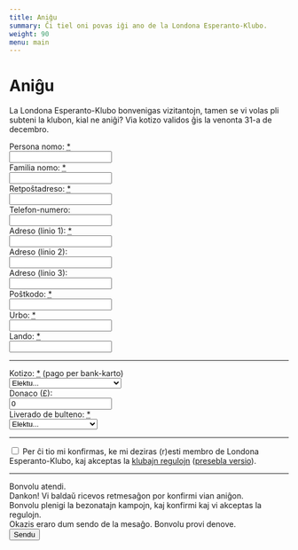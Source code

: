 ```yaml
---
title: Aniĝu
summary: Ĉi tiel oni povas iĝi ano de la Londona Esperanto-Klubo.
weight: 90
menu: main
---
```


# Aniĝu

La Londona Esperanto-Klubo bonvenigas vizitantojn, tamen se vi volas pli subteni la klubon, kial ne aniĝi?
Via kotizo validos ĝis la venonta 31-a de decembro.

<div class="form" id="joinform">
  <form id="formRegister">
    <input type="hidden" id="formRegister_Age" data-post-name="Age" />
    <div class="line">
      <div class="cell">
        <div class="cell-header"><label for="formRegister_FirstName">Persona nomo: <abbr class="required" title="deviga">*</abbr></label></div>
        <div class="cell-body"><input id="formRegister_FirstName" data-post-name="FirstName" type="text" required maxlength="50"></div>
      </div>
      <div class="cell">
        <div class="cell-header"><label for="formRegister_LastName">Familia nomo: <abbr class="required" title="deviga">*</abbr></label></div>
        <div class="cell-body"><input id="formRegister_LastName" data-post-name="LastName" type="text" required maxlength="50"></div>
      </div>
    </div>
    <div class="line">
      <div class="cell split3">
        <div class="cell-header"><label for="formRegister_Email">Retpoŝtadreso: <abbr class="required" title="deviga">*</abbr></label></div>
        <div class="cell-body"><input id="formRegister_Email" data-post-name="Email" type="email" required maxlength="250"></div>
      </div>
      <div class="cell">
        <div class="cell-header"><label for="formRegister_Phone">Telefon-numero:</label></div>
        <div class="cell-body"><input id="formRegister_Phone" data-post-name="Phone" type="tel" maxlength="20"></div>
      </div>
    </div>
    <div class="line">
      <div class="cell">
        <div class="cell-header"><label for="formRegister_AddressLine1">Adreso (linio 1): <abbr class="required" title="deviga">*</abbr></label></div>
        <div class="cell-body"><input id="formRegister_AddressLine1" data-post-name="AddressLine1" type="text" required maxlength="100"></div>
      </div>
    </div>
    <div class="line">
      <div class="cell">
        <div class="cell-header"><label for="formRegister_AddressLine2">Adreso (linio 2):</label></div>
        <div class="cell-body"><input id="formRegister_AddressLine2" data-post-name="AddressLine2" type="text" maxlength="100"></div>
      </div>
    </div>
    <div class="line">
      <div class="cell">
        <div class="cell-header"><label for="formRegister_AddressLine1">Adreso (linio 3):</label></div>
        <div class="cell-body"><input id="formRegister_AddressLine3" data-post-name="AddressLine3" type="text" maxlength="100"></div>
      </div>
    </div>
    <div class="line">
      <div class="cell">
        <div class="cell-header"><label for="formRegister_Postcode">Poŝtkodo: <abbr class="required" title="deviga">*</abbr></label></div>
        <div class="cell-body"><input id="formRegister_Postcode" data-post-name="Postcode" type="text" required maxlength="20"></div>
      </div>
        <div class="cell split3">
        <div class="cell-header"><label for="formRegister_Town">Urbo: <abbr class="required" title="deviga">*</abbr></label></div>
        <div class="cell-body"><input id="formRegister_Town" data-post-name="Town" type="text" required maxlength="50"></div>
      </div>
        <div class="cell split3">
        <div class="cell-header"><label for="formRegister_Country">Lando: <abbr class="required" title="deviga">*</abbr></label></div>
        <div class="cell-body"><input id="formRegister_Country" data-post-name="Country" type="text" required maxlength="50"></div>
      </div>
    </div>
    <hr class="line" />
    <div class="line">
      <div class="cell split6">
        <div class="cell-header"><label for="formRegister_MemberTypeId">Kotizo: <abbr class="required" title="deviga">*</abbr></label> (pago per bank-karto)</div>
        <div class="cell-body">
          <select id="formRegister_MemberTypeId" data-post-name="MemberTypeId" data-get-api-key="HAX30TC7N2" required>
            <option value="">Elektu...</option>
            <option value="1">Ordinara: £15</option>
            <option value="5">Fora (pli ol 40 km de CHX): £9</option>
          </select>
        </div>
      </div>
      <div class="cell">
        <div class="cell-header"><label for="formRegister_Donation">Donaco (£):</label></div>
        <div class="cell-body"><input id="formRegister_Donation" data-post-name="Donation" type="number" value="0" min="0" step="any"></div>
      </div>
      <div class="cell split6">
        <div class="cell-header"><label for="formRegister_PaperNewsletter">Liverado de bulteno: <abbr class="required" title="deviga">*</abbr></label></div>
        <div class="cell-body">
          <select id="formRegister_PaperNewsletter" data-post-name="PaperNewsletter" required>
            <option value="">Elektu...</option>
            <option value="0">Nur retpoŝte</option>
            <option value="1">Retpoŝte kaj leterpoŝte</option>
          </select>
        </div>
      </div>
    </div>
    <hr class="line" />
    <div class="line">
      <div class="cell">
        <div class="cell-body checkbox">
          <input type="checkbox" id="formRegister_Rules" required> <label class="font-weight-normal" for="formRegister_Rules">Per ĉi tio mi konfirmas, ke mi deziras (r)esti membro de Londona Esperanto-Klubo, kaj akceptas la <a href="/dokumentoj/lek_regularo.pdf">klubajn regulojn</a> (<a href="/dokumentoj/lek_regularo_libreto.pdf">presebla versio</a>).</label>
        </div>
      </div>
    </div>
    <hr class="line" />
    <div class="msg working">
      <div class="cell">
        <div class="cell-body">Bonvolu atendi.</div>
      </div>
    </div>
    <div class="msg success">
      <div class="cell">
        <div class="cell-body">Dankon! Vi baldaŭ ricevos retmesaĝon por konfirmi vian aniĝon.</div>
      </div>
    </div>
    <div class="msg invalid">
      <div class="cell">
        <div class="cell-body">Bonvolu plenigi la bezonatajn kampojn, kaj konfirmi kaj vi akceptas la regulojn.</div>
      </div>
    </div>
    <div class="msg error">
      <div class="cell">
        <div class="cell-body">Okazis eraro dum sendo de la mesaĝo. Bonvolu provi denove.</div>
      </div>
    </div>
    <div class="line">
      <div class="cell buttons">
        <div class="cell-body"><button type="submit" data-button-submit>Sendu</button></div>
      </div>
    </div>
  </form>
</div>

